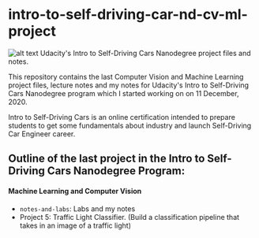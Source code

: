 # intro-to-self-driving-car-nd-cv-ml-project
![alt text](https://www.udacity.com/www-proxy/contentful/assets/2y9b3o528xhq/2WzhWjtTAGud8IYjEDrSLT/0eee8450cca90f512bbb0bbed539e827/nd113_open_graph.jpg)
Udacity's Intro to Self-Driving Cars Nanodegree project files and notes.

This repository contains the last Computer Vision and Machine Learning project files, lecture notes and my notes for Udacity's Intro to Self-Driving Cars Nanodegree program which I started working on on 11 December, 2020.

Intro to Self-Driving Cars is an online certification intended to prepare students to get some fundamentals about industry and launch Self-Driving Car Engineer career.

## Outline of the last project in the Intro to Self-Driving Cars Nanodegree Program:
#### Machine Learning and Computer Vision
- `notes-and-labs`: Labs and my notes
- Project 5: Traffic Light Classifier. (Build a classification pipeline that takes in an image of a traffic light)
